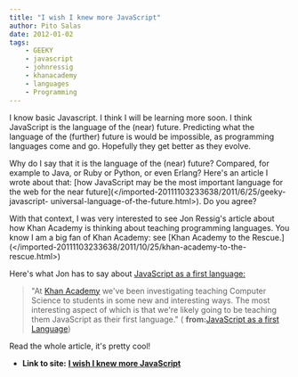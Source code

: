 ```yaml
---
title: "I wish I knew more JavaScript"
author: Pito Salas
date: 2012-01-02
tags:
    - GEEKY
    - javascript
    - johnressig
    - khanacademy
    - languages
    - Programming
---
```




I know basic Javascript. I think I will be learning more soon. I think
JavaScript is the language of the (near) future. Predicting what the language
of the (further) future is would be impossible, as programming languages come
and go. Hopefully they get better as they evolve.

Why do I say that it is the language of the (near) future? Compared, for
example to Java, or Ruby or Python, or even Erlang? Here's an article I wrote
about that: [how JavaScript may be the most important language for the web for
the near future](</imported-20111103233638/2011/6/25/geeky-javascript-
universal-language-of-the-future.html>). Do you agree?

With that context, I was very interested to see Jon Ressig's article about how
Khan Academy is thinking about teaching programming languages. You know I am a
big fan of Khan Academy: see [Khan Academy to the
Rescue.](</imported-20111103233638/2011/10/25/khan-academy-to-the-
rescue.html>)

Here's what Jon has to say about [JavaScript as a first
language:](<http://ejohn.org/blog/javascript-as-a-first-language/>)

> "At [Khan Academy](<http://www.khanacademy.org/>) we've been investigating
> teaching Computer Science to students in some new and interesting ways. The
> most interesting aspect of which is that we're likely going to be teaching
> them JavaScript as their first language." ( **from:**[JavaScript as a first
> Language](<http://ejohn.org/blog/javascript-as-a-first-language/>))

Read the whole article, it's pretty cool!




* **Link to site:** **[I wish I knew more JavaScript](None)**
